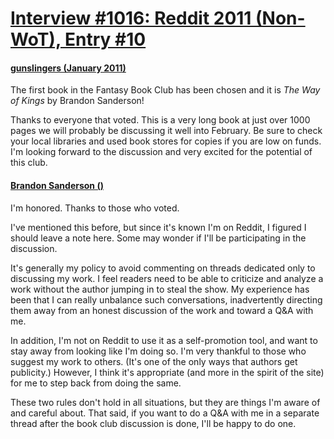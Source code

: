# [Interview #1016: Reddit 2011 (Non-WoT), Entry #10](https://www.theoryland.com/intvmain.php?i=1016#10)

#### [gunslingers (January 2011)](http://www.reddit.com/r/Fantasy_Bookclub/comments/f0iu7/the_first_book_in_the_fantasy_book_club_has_been/)

The first book in the Fantasy Book Club has been chosen and it is
*The Way of Kings*
by Brandon Sanderson!

Thanks to everyone that voted. This is a very long book at just over 1000 pages we will probably be discussing it well into February. Be sure to check your local libraries and used book stores for copies if you are low on funds. I'm looking forward to the discussion and very excited for the potential of this club.

#### [Brandon Sanderson ()](http://www.reddit.com/r/Fantasy_Bookclub/comments/f0iu7/the_first_book_in_the_fantasy_book_club_has_been/c1cf25w)

I'm honored. Thanks to those who voted.

I've mentioned this before, but since it's known I'm on Reddit, I figured I should leave a note here. Some may wonder if I'll be participating in the discussion.

It's generally my policy to avoid commenting on threads dedicated only to discussing my work. I feel readers need to be able to criticize and analyze a work without the author jumping in to steal the show. My experience has been that I can really unbalance such conversations, inadvertently directing them away from an honest discussion of the work and toward a Q&A with me.

In addition, I'm not on Reddit to use it as a self-promotion tool, and want to stay away from looking like I'm doing so. I'm very thankful to those who suggest my work to others. (It's one of the only ways that authors get publicity.) However, I think it's appropriate (and more in the spirit of the site) for me to step back from doing the same.

These two rules don't hold in all situations, but they are things I'm aware of and careful about. That said, if you want to do a Q&A with me in a separate thread after the book club discussion is done, I'll be happy to do one.

